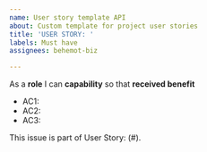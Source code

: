 ```yaml
---
name: User story template API
about: Custom template for project user stories
title: 'USER STORY: '
labels: Must have
assignees: behemot-biz

---
```


As a **role** I can **capability** so that **received benefit**

- AC1: 
- AC2: 
- AC3:

This issue is part of User Story:  (#).